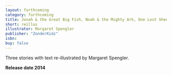 ```yaml
---
layout: forthcoming
category: forthcoming
title: Jonah & the Great Big Fish, Noah & the Mighty Ark, One Lost Sheep
short: reillus
illustrator: Margaret Spengler
publisher: "ZonderKidz"
isbn:
buy: false
---
```


Three stories with text re-illustrated by Margaret Spengler.

__Release date 2014__